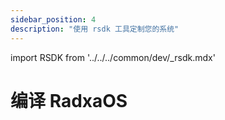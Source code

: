 ```yaml
---
sidebar_position: 4
description: "使用 rsdk 工具定制您的系统"
---
```


import RSDK from '../../../common/dev/\_rsdk.mdx'

# 编译 RadxaOS

<RSDK />
